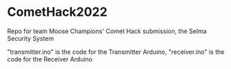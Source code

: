 # CometHack2022
Repo for team Moose Champions' Comet Hack submission, the Selma Security System

"transmitter.ino" is the code for the Transmitter Arduino, "receiver.ino" is the code for the Receiver Arduino
